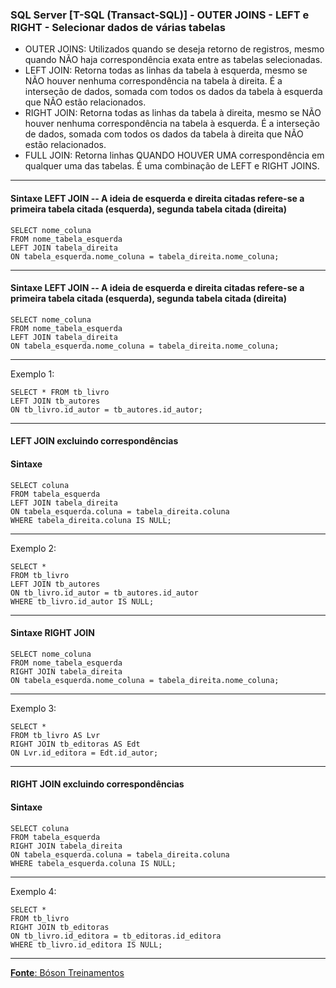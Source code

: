 ### SQL Server [T-SQL (Transact-SQL)] - OUTER JOINS - LEFT e RIGHT - Selecionar dados de várias tabelas

* OUTER JOINS: Utilizados quando se deseja retorno de registros, mesmo quando NÃO haja correspondência exata entre as tabelas selecionadas.
* LEFT JOIN: Retorna todas as linhas da tabela à esquerda, mesmo se NÃO houver nenhuma correspondência na tabela à direita. É a interseção de dados, somada com todos os dados da tabela à esquerda que NÃO estão relacionados.
* RIGHT JOIN: Retorna todas as linhas da tabela à direita, mesmo se NÃO houver nenhuma correspondência na tabela à esquerda. É a interseção de dados, somada com todos os dados da tabela à direita que NÃO estão relacionados.
* FULL JOIN: Retorna linhas QUANDO HOUVER UMA correspondência em qualquer uma das tabelas. É uma combinação de LEFT e RIGHT JOINS.

--- 
#### Sintaxe LEFT JOIN -- A ideia de esquerda e direita citadas refere-se a primeira tabela citada (esquerda), segunda tabela citada (direita)

	SELECT nome_coluna
	FROM nome_tabela_esquerda
	LEFT JOIN tabela_direita
	ON tabela_esquerda.nome_coluna = tabela_direita.nome_coluna;	
			
---
#### Sintaxe LEFT JOIN -- A ideia de esquerda e direita citadas refere-se a primeira tabela citada (esquerda), segunda tabela citada (direita)

	SELECT nome_coluna
	FROM nome_tabela_esquerda
	LEFT JOIN tabela_direita
	ON tabela_esquerda.nome_coluna = tabela_direita.nome_coluna;	
			
---
Exemplo 1:

	SELECT * FROM tb_livro
	LEFT JOIN tb_autores
	ON tb_livro.id_autor = tb_autores.id_autor;
		
---
#### LEFT JOIN excluindo correspondências

#### Sintaxe

	SELECT coluna
	FROM tabela_esquerda
	LEFT JOIN tabela_direita
	ON tabela_esquerda.coluna = tabela_direita.coluna
	WHERE tabela_direita.coluna IS NULL;
		
---
Exemplo 2:

	SELECT *
	FROM tb_livro
	LEFT JOIN tb_autores
	ON tb_livro.id_autor = tb_autores.id_autor
	WHERE tb_livro.id_autor IS NULL;
	
---
#### Sintaxe RIGHT JOIN

	SELECT nome_coluna
	FROM nome_tabela_esquerda
	RIGHT JOIN tabela_direita
	ON tabela_esquerda.nome_coluna = tabela_direita.nome_coluna;	
			
---
Exemplo 3:

	SELECT * 
	FROM tb_livro AS Lvr
	RIGHT JOIN tb_editoras AS Edt
	ON Lvr.id_editora = Edt.id_autor;
		
---
#### RIGHT JOIN excluindo correspondências

#### Sintaxe

	SELECT coluna
	FROM tabela_esquerda
	RIGHT JOIN tabela_direita
	ON tabela_esquerda.coluna = tabela_direita.coluna
	WHERE tabela_esquerda.coluna IS NULL;
		
---
Exemplo 4:

	SELECT *
	FROM tb_livro
	RIGHT JOIN tb_editoras
	ON tb_livro.id_editora = tb_editoras.id_editora
	WHERE tb_livro.id_editora IS NULL;
	
---

[**Fonte**: Bóson Treinamentos](https://youtube.com/playlist?list=PLucm8g_ezqNqI5cW3alteV5olcMCcHYRK&si=iTJ-F9uZb8Eff3QA)